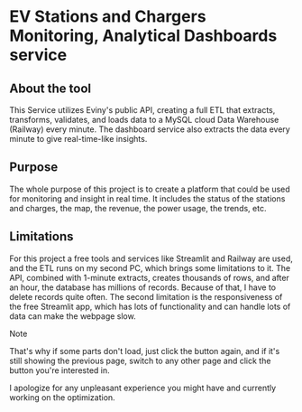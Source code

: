 # EV Stations and Chargers Monitoring, Analytical Dashboards service

## About the tool
This Service utilizes Eviny's public API, creating a full ETL that extracts, transforms, validates, and loads data to a MySQL cloud Data Warehouse (Railway) every minute. 
The dashboard service also extracts the data every minute to give real-time-like insights.

## Purpose
The whole purpose of this project is to create a platform that could be used for monitoring and insight in real time. 
It includes the status of the stations and charges, the map, the revenue, the power usage, the trends, etc.

## Limitations
For this project a free tools and services like Streamlit and Railway are used, and the ETL runs on my second PC, which brings some limitations to it. 
The API, combined with 1-minute extracts, creates thousands of rows, and after an hour, the database has millions of records. Because of that, 
I have to delete records quite often. The second limitation is the responsiveness of the free Streamlit app, which has lots of functionality and can handle lots of data can make the webpage slow. 
> [!NOTE]
> That's why if some parts don't load, just click the button again, and if it's still showing the previous page, switch to any other page and click the button you're interested in.

I apologize for any unpleasant experience you might have and currently working on the optimization. 

